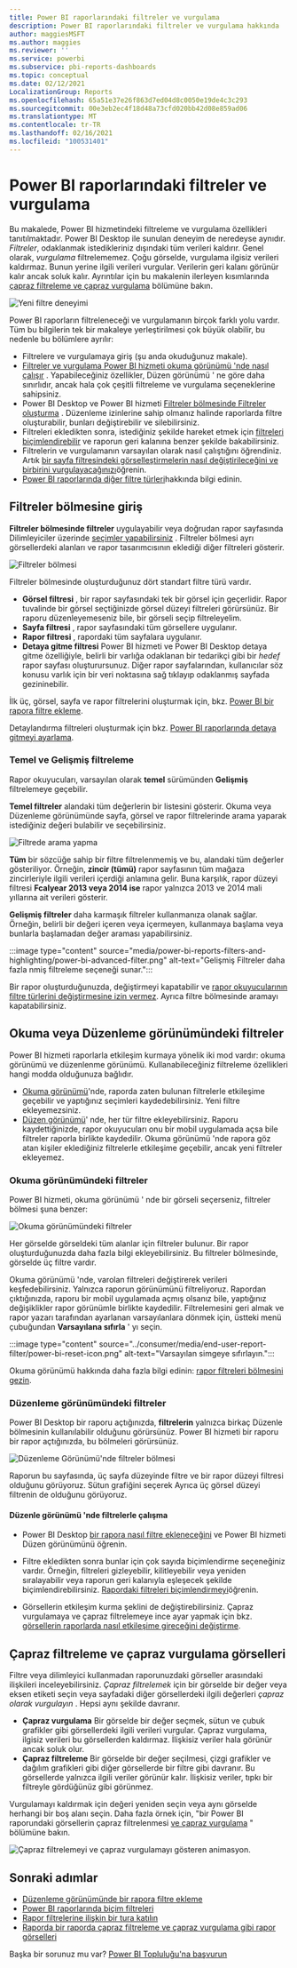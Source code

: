 ```yaml
---
title: Power BI raporlarındaki filtreler ve vurgulama
description: Power BI raporlarındaki filtreler ve vurgulama hakkında
author: maggiesMSFT
ms.author: maggies
ms.reviewer: ''
ms.service: powerbi
ms.subservice: pbi-reports-dashboards
ms.topic: conceptual
ms.date: 02/12/2021
LocalizationGroup: Reports
ms.openlocfilehash: 65a51e37e26f863d7ed04d8c0050e19de4c3c293
ms.sourcegitcommit: 00e3eb2ec4f18d48a73cfd020bb42d08e859ad06
ms.translationtype: MT
ms.contentlocale: tr-TR
ms.lasthandoff: 02/16/2021
ms.locfileid: "100531401"
---
```

# <a name="filters-and-highlighting-in-power-bi-reports"></a>Power BI raporlarındaki filtreler ve vurgulama

 Bu makalede, Power BI hizmetindeki filtreleme ve vurgulama özellikleri tanıtılmaktadır. Power BI Desktop ile sunulan deneyim de neredeyse aynıdır. *Filtreler*, odaklanmak istedikleriniz dışındaki tüm verileri kaldırır. Genel olarak, *vurgulama* filtrelememez. Çoğu görselde, vurgulama ilgisiz verileri kaldırmaz. Bunun yerine ilgili verileri vurgular. Verilerin geri kalanı görünür kalır ancak soluk kalır. Ayrıntılar için bu makalenin ilerleyen kısımlarında [çapraz filtreleme ve çapraz vurgulama](#cross-filter-and-cross-highlight-visuals) bölümüne bakın.

![Yeni filtre deneyimi](media/power-bi-reports-filters-and-highlighting/power-bi-filter-reading.png)


Power BI raporların filtreleneceği ve vurgulamanın birçok farklı yolu vardır. Tüm bu bilgilerin tek bir makaleye yerleştirilmesi çok büyük olabilir, bu nedenle bu bölümlere ayrılır:

* Filtrelere ve vurgulamaya giriş (şu anda okuduğunuz makale).
* [Filtreler ve vurgulama Power BI hizmeti okuma görünümü 'nde nasıl çalışır](../consumer/end-user-interactions.md) . Yapabileceğiniz özellikler, Düzen görünümü ' ne göre daha sınırlıdır, ancak hala çok çeşitli filtreleme ve vurgulama seçeneklerine sahipsiniz.  
* Power BI Desktop ve Power BI hizmeti [Filtreler bölmesinde Filtreler oluşturma](power-bi-report-add-filter.md) . Düzenleme izinlerine sahip olmanız halinde raporlarda filtre oluşturabilir, bunları değiştirebilir ve silebilirsiniz.
* Filtreleri ekledikten sonra, istediğiniz şekilde hareket etmek için [filtreleri biçimlendirebilir](power-bi-report-filter.md) ve raporun geri kalanına benzer şekilde bakabilirsiniz.
* Filtrelerin ve vurgulamanın varsayılan olarak nasıl çalıştığını öğrendiniz. Artık [bir sayfa filtresindeki görselleştirmelerin nasıl değiştirileceğini ve birbirini vurgulayacağınızı](service-reports-visual-interactions.md)öğrenin.
* [Power BI raporlarında diğer filtre türleri](power-bi-report-filter-types.md)hakkında bilgi edinin.

## <a name="intro-to-the-filters-pane"></a>Filtreler bölmesine giriş

**Filtreler bölmesinde filtreler** uygulayabilir veya doğrudan rapor sayfasında Dilimleyiciler üzerinde [seçimler yapabilirsiniz](../visuals/power-bi-visualization-slicers.md) . Filtreler bölmesi ayrı görsellerdeki alanları ve rapor tasarımcısının eklediği diğer filtreleri gösterir. 

![Filtreler bölmesi](media/power-bi-reports-filters-and-highlighting/power-bi-add-filter-reading-view.png)

Filtreler bölmesinde oluşturduğunuz dört standart filtre türü vardır.

- **Görsel filtresi** , bir rapor sayfasındaki tek bir görsel için geçerlidir. Rapor tuvalinde bir görsel seçtiğinizde görsel düzeyi filtreleri görürsünüz. Bir raporu düzenleyemeseniz bile, bir görseli seçip filtreleyelim.
- **Sayfa filtresi** , rapor sayfasındaki tüm görsellere uygulanır.
- **Rapor filtresi** , rapordaki tüm sayfalara uygulanır.
- **Detaya gitme filtresi** Power BI hizmeti ve Power BI Desktop detaya gitme özelliğiyle, belirli bir varlığa odaklanan bir tedarikçi gibi bir *hedef* rapor sayfası oluşturursunuz. Diğer rapor sayfalarından, kullanıcılar söz konusu varlık için bir veri noktasına sağ tıklayıp odaklanmış sayfada gezininebilir.

İlk üç, görsel, sayfa ve rapor filtrelerini oluşturmak için, bkz. [Power BI bir rapora filtre ekleme](power-bi-report-add-filter.md). 

Detaylandırma filtreleri oluşturmak için bkz. [Power BI raporlarında detaya gitmeyi ayarlama](desktop-drillthrough.md).

### <a name="basic-and-advanced-filtering"></a>Temel ve Gelişmiş filtreleme

Rapor okuyucuları, varsayılan olarak **temel** sürümünden **Gelişmiş** filtrelemeye geçebilir. 

**Temel filtreler** alandaki tüm değerlerin bir listesini gösterir. Okuma veya Düzenleme görünümünde sayfa, görsel ve rapor filtrelerinde arama yaparak istediğiniz değeri bulabilir ve seçebilirsiniz. 

![Filtrede arama yapma](media/power-bi-reports-filters-and-highlighting/power-bi-search-filter.png)

**Tüm** bir sözcüğe sahip bir filtre filtrelenmemiş ve bu, alandaki tüm değerler gösteriliyor.  Örneğin, **zincir (tümü)** rapor sayfasının tüm mağaza zincirleriyle ilgili verileri içerdiği anlamına gelir. Buna karşılık, rapor düzeyi filtresi **Fcalyear 2013 veya 2014 ise** rapor yalnızca 2013 ve 2014 mali yıllarına ait verileri gösterir.

**Gelişmiş filtreler** daha karmaşık filtreler kullanmanıza olanak sağlar. Örneğin, belirli bir değeri içeren veya içermeyen, kullanmaya başlama veya bunlarla başlamadan değer araması yapabilirsiniz. 

:::image type="content" source="media/power-bi-reports-filters-and-highlighting/power-bi-advanced-filter.png" alt-text="Gelişmiş Filtreler daha fazla nmiş filtreleme seçeneği sunar.":::

Bir rapor oluşturduğunuzda, değiştirmeyi kapatabilir ve [rapor okuyucularının filtre türlerini değiştirmesine izin vermez](power-bi-report-filter.md#restrict-changes-to-filter-type). Ayrıca filtre bölmesinde aramayı kapatabilirsiniz.

## <a name="filters-in-reading-or-editing-view"></a>Okuma veya Düzenleme görünümündeki filtreler

Power BI hizmeti raporlarla etkileşim kurmaya yönelik iki mod vardır: okuma görünümü ve düzenlenme görünümü. Kullanabileceğiniz filtreleme özellikleri hangi modda olduğunuza bağlıdır.

* [Okuma görünümü](#filters-in-reading-view)'nde, raporda zaten bulunan filtrelerle etkileşime geçebilir ve yaptığınız seçimleri kaydedebilirsiniz. Yeni filtre ekleyemezsiniz.
* [Düzen görünümü](#filters-in-editing-view)' nde, her tür filtre ekleyebilirsiniz. Raporu kaydettiğinizde, rapor okuyucuları onu bir mobil uygulamada açsa bile filtreler raporla birlikte kaydedilir. Okuma görünümü 'nde rapora göz atan kişiler eklediğiniz filtrelerle etkileşime geçebilir, ancak yeni filtreler ekleyemez.

### <a name="filters-in-reading-view"></a>Okuma görünümündeki filtreler

Power BI hizmeti, okuma görünümü ' nde bir görseli seçerseniz, filtreler bölmesi şuna benzer:

![Okuma görünümündeki filtreler](media/power-bi-reports-filters-and-highlighting/power-bi-filter-reading-view.png)

Her görselde görseldeki tüm alanlar için filtreler bulunur. Bir rapor oluşturduğunuzda daha fazla bilgi ekleyebilirsiniz. Bu filtreler bölmesinde, görselde üç filtre vardır.

Okuma görünümü 'nde, varolan filtreleri değiştirerek verileri keşfedebilirsiniz. Yalnızca raporun görünümünü filtreliyoruz. Rapordan çıktığınızda, raporu bir mobil uygulamada açmış olsanız bile, yaptığınız değişiklikler rapor görünümle birlikte kaydedilir. Filtrelemesini geri almak ve rapor yazarı tarafından ayarlanan varsayılanlara dönmek için, üstteki menü çubuğundan **Varsayılana sıfırla** ' yı seçin.

:::image type="content" source="../consumer/media/end-user-report-filter/power-bi-reset-icon.png" alt-text="Varsayılan simgeye sıfırlayın.":::

Okuma görünümü hakkında daha fazla bilgi edinin: [rapor filtreleri bölmesini gezin](../consumer/end-user-report-filter.md).

### <a name="filters-in-editing-view"></a>Düzenleme görünümündeki filtreler
Power BI Desktop bir raporu açtığınızda, **filtrelerin** yalnızca birkaç Düzenle bölmesinin kullanılabilir olduğunu görürsünüz. Power BI hizmeti bir raporu bir rapor açtığınızda, bu bölmeleri görürsünüz.

![Düzenleme Görünümü'nde filtreler bölmesi](media/power-bi-reports-filters-and-highlighting/power-bi-add-filter-editing-view.png)

Raporun bu sayfasında, üç sayfa düzeyinde filtre ve bir rapor düzeyi filtresi olduğunu görüyoruz. Sütun grafiğini seçerek Ayrıca üç görsel düzeyi filtrenin de olduğunu görüyoruz.

#### <a name="work-with-filters-in-editing-view"></a>Düzenle görünümü 'nde filtrelerle çalışma

- Power BI Desktop [bir rapora nasıl filtre ekleneceğini](power-bi-report-add-filter.md) ve Power BI hizmeti Düzen görünümünü öğrenin.

- Filtre ekledikten sonra bunlar için çok sayıda biçimlendirme seçeneğiniz vardır. Örneğin, filtreleri gizleyebilir, kilitleyebilir veya yeniden sıralayabilir veya raporun geri kalanıyla eşleşecek şekilde biçimlendirebilirsiniz. [Rapordaki filtreleri biçimlendirmeyi](power-bi-report-filter.md)öğrenin. 

- Görsellerin etkileşim kurma şeklini de değiştirebilirsiniz. Çapraz vurgulamaya ve çapraz filtrelemeye ince ayar yapmak için bkz. [görsellerin raporlarda nasıl etkileşime gireceğini değiştirme](service-reports-visual-interactions.md).

## <a name="cross-filter-and-cross-highlight-visuals"></a>Çapraz filtreleme ve çapraz vurgulama görselleri

Filtre veya dilimleyici kullanmadan raporunuzdaki görseller arasındaki ilişkileri inceleyebilirsiniz. *Çapraz filtrelemek* için bir görselde bir değer veya eksen etiketi seçin veya sayfadaki diğer görsellerdeki ilgili değerleri *çapraz olarak vurgulayın* . Hepsi aynı şekilde davranır. 

- **Çapraz vurgulama** Bir görselde bir değer seçmek, sütun ve çubuk grafikler gibi görsellerdeki ilgili verileri vurgular. Çapraz vurgulama, ilgisiz verileri bu görsellerden kaldırmaz. İlişkisiz veriler hala görünür ancak soluk olur. 
- **Çapraz filtreleme** Bir görselde bir değer seçilmesi, çizgi grafikler ve dağılım grafikleri gibi diğer görsellerde bir filtre gibi davranır. Bu görsellerde yalnızca ilgili veriler görünür kalır. İlişkisiz veriler, tıpkı bir filtreyle gördüğünüz gibi görünmez. 

Vurgulamayı kaldırmak için değeri yeniden seçin veya aynı görselde herhangi bir boş alanı seçin. Daha fazla örnek için, "bir Power BI raporundaki görsellerin çapraz filtrelenmesi [ve çapraz vurgulama](../consumer/end-user-interactions.md#cross-filtering-and-cross-highlighting) " bölümüne bakın.

![Çapraz filtrelemeyi ve çapraz vurgulamayı gösteren animasyon.](media/power-bi-reports-filters-and-highlighting/power-bi-adhoc-filter.gif)

## <a name="next-steps"></a>Sonraki adımlar

- [Düzenleme görünümünde bir rapora filtre ekleme](power-bi-report-add-filter.md)
- [Power BI raporlarında biçim filtreleri](power-bi-report-filter.md)
- [Rapor filtrelerine ilişkin bir tura katılın](../consumer/end-user-report-filter.md)
- [Raporda bir raporda çapraz filtreleme ve çapraz vurgulama gibi rapor görselleri](../consumer/end-user-interactions.md)

Başka bir sorunuz mu var? [Power BI Topluluğu'na başvurun](https://community.powerbi.com/)
